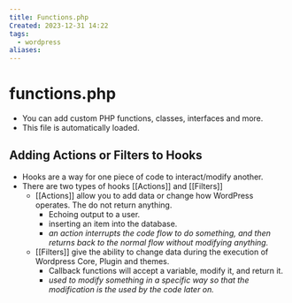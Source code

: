 ```yaml
---
title: Functions.php
Created: 2023-12-31 14:22
tags:
  - wordpress
aliases:
---
```

# functions.php
- You can add custom PHP functions, classes, interfaces and more.
- This file is automatically loaded.


## Adding Actions or Filters to Hooks
- Hooks are a way for one piece of code to interact/modify another.
- There are two types of hooks [[Actions]] and [[Filters]]
	- [[Actions]] allow you to add data or change how WordPress operates. The do not return anything.
		- Echoing output to a user.
		- inserting an item into the database.
		- *an action interrupts the code flow to do something, and then returns back to the normal flow without modifying anything.*
	- [[Filters]] give the ability to change data during the execution of Wordpress Core, Plugin and themes.
		- Callback functions will accept a variable, modify it, and return it.
		- *used to modify something in a specific way so that the modification is the used by the code later on.*






